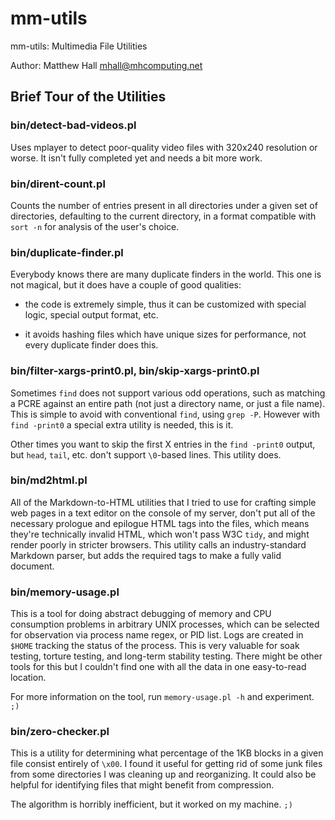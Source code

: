 # mm-utils #

mm-utils: Multimedia File Utilities

Author: Matthew Hall <mhall@mhcomputing.net>

## Brief Tour of the Utilities ##

### bin/detect-bad-videos.pl ###

Uses mplayer to detect poor-quality video files with 320x240 resolution or 
worse. It isn't fully completed yet and needs a bit more work.

### bin/dirent-count.pl ###

Counts the number of entries present in all directories under a given set of 
directories, defaulting to the current directory, in a format compatible with 
`sort -n` for analysis of the user's choice.

### bin/duplicate-finder.pl ###

Everybody knows there are many duplicate finders in the world. This one is not 
magical, but it does have a couple of good qualities:

* the code is extremely simple, thus it can be customized with special logic, special output format, etc.

* it avoids hashing files which have unique sizes for performance, not every duplicate finder does this.

### bin/filter-xargs-print0.pl, bin/skip-xargs-print0.pl ###

Sometimes `find` does not support various odd operations, such as matching a 
PCRE against an entire path (not just a directory name, or just a file name). 
This is simple to avoid with conventional `find`, using `grep -P`. However 
with `find -print0` a special extra utility is needed, this is it.

Other times you want to skip the first X entries in the `find -print0` output, 
but `head`, `tail`, etc. don't support `\0`-based lines. This utility does.

### bin/md2html.pl ###

All of the Markdown-to-HTML utilities that I tried to use for crafting simple 
web pages in a text editor on the console of my server, don't put all of the 
necessary prologue and epilogue HTML tags into the files, which means they're 
technically invalid HTML, which won't pass W3C `tidy`, and might render poorly 
in stricter browsers. This utility calls an industry-standard Markdown parser, 
but adds the required tags to make a fully valid document.

### bin/memory-usage.pl ###

This is a tool for doing abstract debugging of memory and CPU consumption 
problems in arbitrary UNIX processes, which can be selected for observation 
via process name regex, or PID list. Logs are created in `$HOME` tracking the 
status of the process. This is very valuable for soak testing, torture 
testing, and long-term stability testing. There might be other tools for this 
but I couldn't find one with all the data in one easy-to-read location.

For more information on the tool, run `memory-usage.pl -h` and experiment. `;)`

### bin/zero-checker.pl ###

This is a utility for determining what percentage of the 1KB blocks in a given 
file consist entirely of `\x00`. I found it useful for getting rid of some 
junk files from some directories I was cleaning up and reorganizing. It could 
also be helpful for identifying files that might benefit from compression.

The algorithm is horribly inefficient, but it worked on my machine. `;)`
